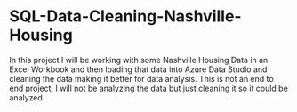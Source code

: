 # SQL-Data-Cleaning-Nashville-Housing

In this project I will be working with some Nashville Housing Data in an Excel Workbook and then loading that data into Azure Data Studio and cleaning the data making it better for data analysis. This is not an end to end project, I will not be analyzing the data but just cleaning it so it could be analyzed
